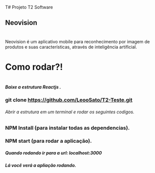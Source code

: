 T# Projeto T2 Software
## Neovision
#
#
#
Neovision é um aplicativo mobile para reconhecimento por imagem de produtos e suas
características, através de inteligência artificial.
#
#
#

# Como rodar?!
#
#
#
#
  ##### Baixe a estrutura Reactjs .
  ### git clone https://github.com/LeooSato/T2-Teste.git
  ###### Abrir a estrutura em um terminal e rodar os seguintes codigos.
  ### NPM Install (para instalar todas as dependencias).
  ### NPM start (para rodar a aplicação).
  ##### Quando rodando ir para a url: localhost:3000
  ##### Lá você verá a apliação rodando.
